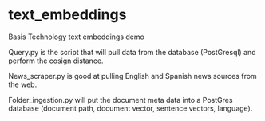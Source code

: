 # text_embeddings
Basis Technology text embeddings demo

Query.py is the script that will pull data from the database (PostGresql) and perform the cosign distance.

News_scraper.py is good at pulling English and Spanish news sources from the web.

Folder_ingestion.py will put the document meta data into a PostGres database (document path, document vector, sentence vectors, language).
